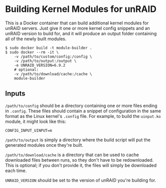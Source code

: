 # Building Kernel Modules for unRAID

This is a Docker container that can build additional kernel modules for unRAID servers. Just give it one or more kernel config snippets and an unRAID version to build for, and it will produce an output folder containing all of the newly built modules.

```console
$ sudo docker build -t module-builder .
$ sudo docker --rm -it \
    -v /path/to/custom/config:/config \
    -v /path/to/output:/output \
    -e UNRAID_VERSION=6.9.2
    # optional:
    -v /path/to/download/cache:/cache \
    module-builder
```

## Inputs

`/path/to/config` should be a directory containing one or more files ending in `.config`.  These files should contain a snippet of configuration in the same format as the Linux kernel's `.config` file.  For example, to build the `uinput.ko` module, it might look like this:
```
CONFIG_INPUT_UINPUT=m
```

`/path/to/output` is simply a directory where the build script will put the generated modules once they're built.

`/path/to/download/cache` is a directory that can be used to cache downloaded files between runs, so they don't have to be redownloaded. This is optional; if you don't provide it, the files will simply be downloaded each time.

`UNRAID_VERSION` should be set to the version of unRAID you're building for.

